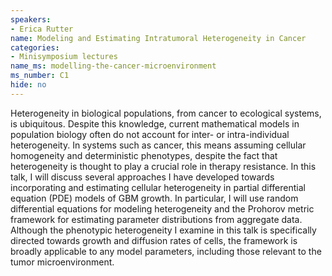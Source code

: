```yaml
---
speakers:
- Erica Rutter
name: Modeling and Estimating Intratumoral Heterogeneity in Cancer
categories:
- Minisymposium lectures
name_ms: modelling-the-cancer-microenvironment
ms_number: C1
hide: no
---
```

Heterogeneity in biological populations, from cancer to ecological systems, is ubiquitous. Despite this knowledge, current mathematical models in population biology often do not account for inter- or intra-individual heterogeneity. In systems such as cancer, this means assuming cellular homogeneity and deterministic phenotypes, despite the fact that heterogeneity is thought to play a crucial role in therapy resistance. In this talk, I will discuss several approaches I have developed towards incorporating and estimating cellular heterogeneity in partial differential equation (PDE) models of GBM growth. In particular, I will use random differential equations for modeling heterogeneity and the Prohorov metric framework for estimating parameter distributions from aggregate data. Although the phenotypic heterogeneity I examine in this talk is specifically directed towards growth and diffusion rates of cells, the framework is broadly applicable to any model parameters, including those relevant to the tumor microenvironment.


